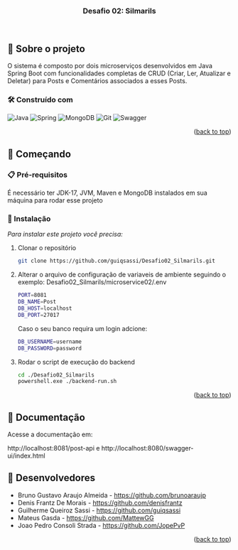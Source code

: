 
<a id="readme-top"></a>


<!-- PROJECT LOGO -->
<br />
<div align="center">

<h3 align="center">Desafio 02: Silmarils</h3>

  <p align="center">
    <br />
    </p>
</div>


<!-- ABOUT THE PROJECT -->
## 📌 Sobre o projeto
O sistema é composto por dois microserviços desenvolvidos em Java Spring Boot com funcionalidades completas de CRUD 
(Criar, Ler, Atualizar e Deletar) para Posts e Comentários associados a esses Posts.


### 🛠️ Construído com

![Java](https://img.shields.io/badge/java-%23ED8B00.svg?style=for-the-badge&logo=openjdk&logoColor=white)
![Spring](https://img.shields.io/badge/spring-%236DB33F.svg?style=for-the-badge&logo=spring&logoColor=white)
![MongoDB](https://img.shields.io/badge/MongoDB-%234ea94b.svg?style=for-the-badge&logo=mongodb&logoColor=white)
![Git](https://img.shields.io/badge/GIT-E44C30?style=for-the-badge&logo=git&logoColor=white)
![Swagger](https://img.shields.io/badge/-Swagger-%23Clojure?style=for-the-badge&logo=swagger&logoColor=white)

<p align="right">(<a href="#readme-top">back to top</a>)</p>

<!-- GETTING STARTED -->
## 🚀 Começando

### 📋 Pré-requisitos

É necessário ter JDK-17, JVM, Maven e MongoDB instalados em sua máquina para rodar esse projeto

### 🔧 Instalação

_Para instalar este projeto você precisa:_

1. Clonar o repositório
   ```sh
   git clone https://github.com/guiqsassi/Desafio02_Silmarils.git
   ```
   
2. Alterar o arquivo de configuração de variaveis de ambiente seguindo o exemplo:
   Desafio02_Silmarils/microservice02/.env
   ```sh
   PORT=8081
   DB_NAME=Post
   DB_HOST=localhost
   DB_PORT=27017
   ```
   Caso o seu banco requira um login adcione:
   ```sh
   DB_USERNAME=username
   DB_PASSWORD=password
   ```
3. Rodar o script de execução do backend
     ```sh
   cd ./Desafio02_Silmarils 
   powershell.exe ./backend-run.sh
   ```

<p align="right">(<a href="#readme-top">back to top</a>)</p>

## 📖 Documentação

   Acesse a documentação em:

   http://localhost:8081/post-api 
   e http://localhost:8080/swagger-ui/index.html

<!-- CONTACT -->
## 💬 Desenvolvedores

* Bruno Gustavo Araujo Almeida - https://github.com/brunoaraujp
* Denis Frantz De Morais - https://github.com/denisfrantz
* Guilherme Queiroz Sassi - https://github.com/guiqsassi
* Mateus Gasda - https://github.com/MattewGG
* Joao Pedro Consoli Strada - https://github.com/JopePvP


<p align="right">(<a href="#readme-top">back to top</a>)</p>


